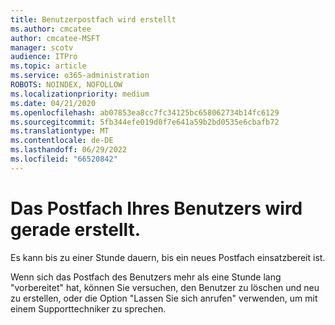 ```yaml
---
title: Benutzerpostfach wird erstellt
ms.author: cmcatee
author: cmcatee-MSFT
manager: scotv
audience: ITPro
ms.topic: article
ms.service: o365-administration
ROBOTS: NOINDEX, NOFOLLOW
ms.localizationpriority: medium
ms.date: 04/21/2020
ms.openlocfilehash: ab07853ea8cc7fc34125bc658062734b14fc6129
ms.sourcegitcommit: 5fb344efe019d0f7e641a59b2bd0535e6cbafb72
ms.translationtype: MT
ms.contentlocale: de-DE
ms.lasthandoff: 06/29/2022
ms.locfileid: "66520842"
---
```

# <a name="your-users-mailbox-is-being-created"></a>Das Postfach Ihres Benutzers wird gerade erstellt.

Es kann bis zu einer Stunde dauern, bis ein neues Postfach einsatzbereit ist.
  
Wenn sich das Postfach des Benutzers mehr als eine Stunde lang "vorbereitet" hat, können Sie versuchen, den Benutzer zu löschen und neu zu erstellen, oder die Option "Lassen Sie sich anrufen" verwenden, um mit einem Supporttechniker zu sprechen.
  


